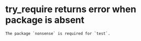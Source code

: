 # try_require returns error when package is absent

    The package `nonsense` is required for `test`.

